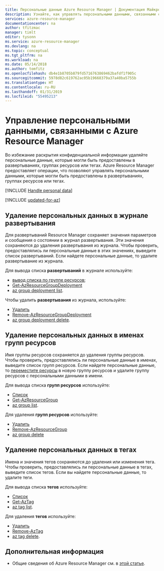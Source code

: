 ```yaml
---
title: Персональные данные Azure Resource Manager | Документация Майкрософт
description: Узнайте, как управлять персональными данными, связанными с операциями Azure Resource Manager.
services: azure-resource-manager
documentationcenter: na
author: tfitzmac
manager: timlt
editor: tysonn
ms.service: azure-resource-manager
ms.devlang: na
ms.topic: conceptual
ms.tgt_pltfrm: na
ms.workload: na
ms.date: 05/14/2018
ms.author: tomfitz
ms.openlocfilehash: db4e1b8705b879fd5716763869462bafdf1f905c
ms.sourcegitcommit: 5978d82c619762ac05b19668379a37a40ba5755b
ms.translationtype: HT
ms.contentlocale: ru-RU
ms.lasthandoff: 01/31/2019
ms.locfileid: "55495213"
---
```

# <a name="manage-personal-data-associated-with-azure-resource-manager"></a>Управление персональными данными, связанными с Azure Resource Manager

Во избежание раскрытия конфиденциальной информации удаляйте персональные данные, которые могли быть предоставлены в развертываниях, группах ресурсов или тегах. Azure Resource Manager предоставляет операции, что позволяют управлять персональными данными, которые могли быть предоставлены в развертываниях, группах ресурсов или тегах.

[!INCLUDE [Handle personal data](../../includes/gdpr-intro-sentence.md)]

[!INCLUDE [updated-for-az](../../includes/updated-for-az.md)]

## <a name="delete-personal-data-in-deployment-history"></a>Удаление персональных данных в журнале развертывания

Для развертываний Resource Manager сохраняет значения параметров и сообщения о состоянии в журнал развертывания. Эти значения сохраняются до удаления развертывания из журнала. Чтобы проверить, предоставлялись ли персональные данные в этих значениях, выведите список развертываний. Если найдете персональные данные, то удалите развертывание из журнала.

Для вывода списка **развертываний** в журнале используйте:

* [вывод списка по группе ресурсов](/rest/api/resources/deployments/listbyresourcegroup);
* [Get-AzResourceGroupDeployment](/powershell/module/az.resources/Get-AzResourceGroupDeployment)
* [az group deployment list](/cli/azure/group/deployment#az-group-deployment-list).

Чтобы удалить **развертывания** из журнала, используйте:

* [Удалить](/rest/api/resources/deployments/delete)
* [Remove-AzResourceGroupDeployment](/powershell/module/az.resources/Remove-AzResourceGroupDeployment)
* [az group deployment delete](/cli/azure/group/deployment#az-group-deployment-delete).

## <a name="delete-personal-data-in-resource-group-names"></a>Удаление персональных данных в именах групп ресурсов

Имя группы ресурсов сохраняется до удаления группы ресурсов. Чтобы проверить, предоставлялись ли персональные данные в именах, выведите список групп ресурсов. Если найдете персональные данные, то [переместите ресурсы](resource-group-move-resources.md) в новую группу ресурсов и удалите группу ресурсов с персональными данными в имени.

Для вывода списка **групп ресурсов** используйте:

* [Список](/rest/api/resources/resourcegroups/list)
* [Get-AzResourceGroup](/powershell/module/az.resources/Get-AzResourceGroup)
* [az group list](/cli/azure/group#az-group-list).

Для удаления **групп ресурсов** используйте:

* [Удалить](/rest/api/resources/resourcegroups/delete)
* [Remove-AzResourceGroup](/powershell/module/az.resources/Remove-AzResourceGroup)
* [az group delete](/cli/azure/group#az-group-delete)

## <a name="delete-personal-data-in-tags"></a>Удаление персональных данных в тегах

Имена и значения тегов сохраняются до удаления или изменения тега. Чтобы проверить, предоставлялись ли персональные данные в тегах, выведите список тегов. Если вы найдете персональные данные, то удалите теги.

Для вывода списка **тегов** используйте:

* [Список](/rest/api/resources/tags/list)
* [Get-AzTag](/powershell/module/az.resources/Get-AzTag)
* [az tag list](/cli/azure/tag#az-tag-list).

Для удаления **тегов** используйте:

* [Удалить](/rest/api/resources/tags/delete)
* [Remove-AzTag](/powershell/module/az.resources/Remove-AzTag)
* [az tag delete](/cli/azure/tag#az-tag-delete).

## <a name="next-steps"></a>Дополнительная информация
* Общие сведения об Azure Resource Manager см. в [этой статье](resource-group-overview.md).
